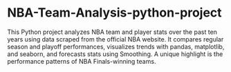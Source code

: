 # NBA-Team-Analysis-python-project
This Python project analyzes NBA team and player stats over the past ten years using data scraped from the official NBA website. It compares regular season and playoff performances, visualizes trends with pandas, matplotlib, and seaborn, and forecasts stats using Smoothing. A unique highlight is the performance patterns of NBA Finals-winning teams.
